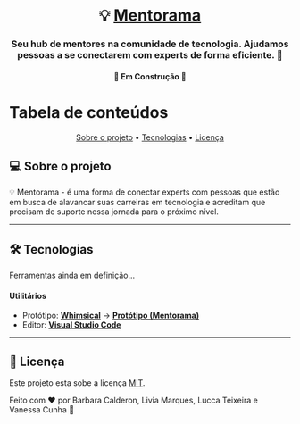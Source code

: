 <h1 align="center">
  💡 <a href="#" alt="site do Mentorama"> Mentorama </a>
</h1>

<h3 align="center">
  Seu hub de mentores na comunidade de tecnologia. Ajudamos pessoas a se conectarem com experts de forma eficiente. 💜
</h3>

<h4 align="center">
	🚧 Em Construção 🚧
</h4>

Tabela de conteúdos
=================
<p align="center">
  <a href="#">Sobre o projeto</a> •
  <a href="#">Tecnologias</a> • 
  <a href="#">Licença</a>
</p>


## 💻 Sobre o projeto

💡 Mentorama - é uma forma de conectar experts com pessoas que estão em busca de alavancar suas carreiras em tecnologia e acreditam que precisam de suporte nessa jornada para o próximo nível.

---

## 🛠 Tecnologias

Ferramentas ainda em definição...

#### **Utilitários**

-   Protótipo:  **[Whimsical](https://whimsical.com/)**  →  **[Protótipo (Mentorama)](https://whimsical.com/progweb-P14xocVhTPuXFibQ7z2qs3)**
-   Editor:  **[Visual Studio Code](https://code.visualstudio.com/)**

---

## 📝 Licença

Este projeto esta sobe a licença [MIT](./LICENSE).

Feito com ❤️ por Barbara Calderon, Livia Marques, Lucca Teixeira e Vanessa Cunha 👋
